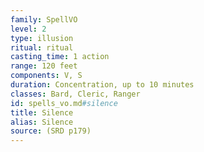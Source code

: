 ```yaml
---
family: SpellVO
level: 2
type: illusion
ritual: ritual
casting_time: 1 action
range: 120 feet
components: V, S
duration: Concentration, up to 10 minutes
classes: Bard, Cleric, Ranger
id: spells_vo.md#silence
title: Silence
alias: Silence
source: (SRD p179)
---
```


